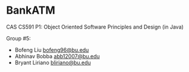 # BankATM

CAS CS591 P1: Object Oriented Software Principles and Design (in Java)

Group #5:
-  Bofeng Liu <bofeng96@bu.edu>
-  Abhinav Bobba <abb12007@bu.edu>
-  Bryant Liriano <bliriano@bu.edu>


